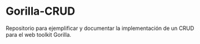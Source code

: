 # Gorilla-CRUD
Repositorio para ejemplificar y documentar la implementación de un CRUD para el web toolkit Gorilla. 
